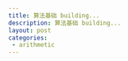 ```yaml
---
title: 算法基础 building...
description: 算法基础 building...
layout: post
categories:
 - arithmetic
---
```

